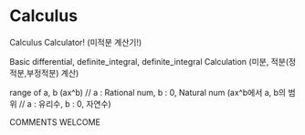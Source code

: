 # Calculus
Calculus Calculator!
(미적분 계산기!)

Basic differential, definite_integral, definite_integral Calculation 
(미분, 적분(정적분,부정적분) 계산)

range of a, b (ax^b) // a : Rational num, b : 0, Natural num 
(ax^b에서 a, b의 범위 // a : 유리수, b : 0, 자연수)

COMMENTS WELCOME
